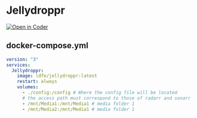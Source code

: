 # Jellydroppr

[![Open in Coder](https://leodevops.duckdns.org/open-in-coder.svg)](https://leodevops.duckdns.org/templates/vscode/workspace?param.git_repo=https://github.com/kalibrado/Jellydroppr.git&name=Jellydroppr)

## docker-compose.yml

```yml
version: "3"
services:
  Jellydroppr:
    image: ldfe/jellydroppr:latest
    restart: always
    volumes:
      - ./config:/config # Where the config file will be located
      # the access path must correspond to those of radarr and sonarr
      - /mnt/Media1:/mnt/Media1 # media folder 1
      - /mnt/Media2:/mnt/Media1 # media folder 1
```
